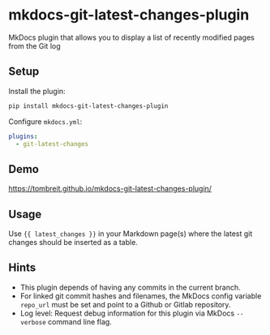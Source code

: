# mkdocs-git-latest-changes-plugin

MkDocs plugin that allows you to display a list of recently modified pages from the Git log

## Setup

Install the plugin:

```bash
pip install mkdocs-git-latest-changes-plugin
```

Configure `mkdocs.yml`:

```yaml
plugins:
  - git-latest-changes
```

## Demo

https://tombreit.github.io/mkdocs-git-latest-changes-plugin/

## Usage

Use `{{ latest_changes }}` in your Markdown page(s) where the latest git changes should be inserted as a table.


## Hints

- This plugin depends of having any commits in the current branch.
- For linked git commit hashes and filenames, the MkDocs config variable `repo_url` must be set and point to a Github or Gitlab repository.
- Log level: Request debug information for this plugin via MkDocs `--verbose` command line flag.
